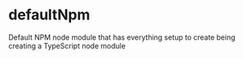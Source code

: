 # defaultNpm
Default NPM node module that has everything setup to create being creating a TypeScript node module
